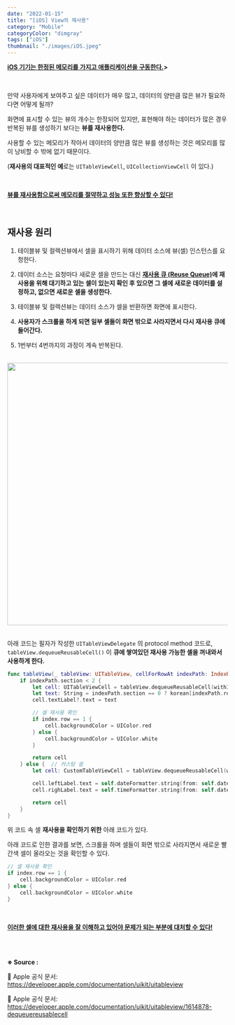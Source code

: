 ```yaml
---
date: "2022-01-15"
title: "[iOS] View의 재사용"
category: "Mobile"
categoryColor: "dimgray"
tags: ["iOS"]
thumbnail: "./images/iOS.jpeg"
---
```


**<u>iOS 기기는 한정된 메모리를 가지고 애플리케이션을 구동한다.</u>>**

<br />

만약 사용자에게 보여주고 싶은 데이터가 매우 많고, 데이터의 양만큼 많은 뷰가 필요하다면 어떻게 될까?

화면에 표시할 수 있는 뷰의 개수는 한정되어 있지만, 표현해야 하는 데이터가 많은 경우 반복된 뷰를 생성하기 보다는 **뷰를 재사용한다.**

사용할 수 있는 메모리가 작아서 데이터의 양만큼 많은 뷰를 생성하는 것은 메모리를 많이 낭비할 수 밖에 없기 때문이다.

(**재사용의 대표적인 예**로는 `UITableViewCell`, `UICollectionViewCell` 이 있다.)

<br />

**<u>뷰를 재사용함으로써 메모리를 절약하고 성능 또한 향상할 수 있다!</u>**

<br />

## 재사용 원리

1. 테이블뷰 및 컬렉션뷰에서 셀을 표시하기 위해 데이터 소스에 뷰(셀) 인스턴스를 요청한다.

2. 데이터 소스는 요청마다 새로운 셀을 만드는 대신 **<u>재사용 큐 (Reuse Queue)</u>에 재사용을 위해 대기하고 있는 셀이 있는지 확인 후 있으면 그 셀에 새로운 데이터를 설정하고, 없으면 새로운 셀을 생성한다.**

3. 테이블뷰 및 컬렉션뷰는 데이터 소스가 셀을 반환하면 화면에 표시한다.

4. **사용자가 스크롤을 하게 되면 일부 셀들이 화면 밖으로 사라지면서 다시 재사용 큐에 들어간다.**

5. 1번부터 4번까지의 과정이 계속 반복된다.

<br />

<div style="text-align: center">
  <img src="https://cphinf.pstatic.net/mooc/20180123_238/1516693254362pGT39_PNG/126_0.png" width="600">
</div>

<br />

아래 코드는 필자가 작성한 `UITableViewDelegate` 의 protocol method 코드로,  `tableView.dequeueReusableCell()` 이 **큐에 쌓여있던 재사용 가능한 셀을 꺼내와서 사용하게 한다.**

```swift
func tableView(_ tableView: UITableView, cellForRowAt indexPath: IndexPath) -> UITableViewCell {
    if indexPath.section < 2 {
        let cell: UITableViewCell = tableView.dequeueReusableCell(withIdentifier: self.cellIdentifier, for: indexPath)
        let text: String = indexPath.section == 0 ? korean[indexPath.row] : english[indexPath.row]
        cell.textLabel?.text = text

        // 셀 재사용 확인
        if index.row == 1 {
            cell.backgroundColor = UIColor.red
        } else {
            cell.backgroundColor = UIColor.white
        }

        return cell
    } else {  // 커스텀 셀
        let cell: CustomTableViewCell = tableView.dequeueReusableCell(withIdentifier: self.customCellIdentifier, for: indexPath) as! CustomTableViewCell

        cell.leftLabel.text = self.dateFormatter.string(from: self.dates[indexPath.row])
        cell.righLabel.text = self.timeFormatter.string(from: self.dates[indexPath.row])

        return cell
    }
}
```

위 코드 속 셀 **재사용을 확인하기 위한** 아래 코드가 있다.

아래 코드로 인한 결과를 보면, 스크롤을 하며 셀들이 화면 밖으로 사라지면서 새로운 빨간색 셀이 올라오는 것을 확인할 수 있다.

```swift
// 셀 재사용 확인
if index.row == 1 {
    cell.backgroundColor = UIColor.red
} else {
    cell.backgroundColor = UIColor.white
}
```

<br />

**<u>이러한 셀에 대한 재사용을 잘 이해하고 있어야 문제가 되는 부분에 대처할 수 있다!</u>**

<br />
<br />

**※ Source :**

🍎 Apple 공식 문서: https://developer.apple.com/documentation/uikit/uitableview

🍎 Apple 공식 문서: https://developer.apple.com/documentation/uikit/uitableview/1614878-dequeuereusablecell